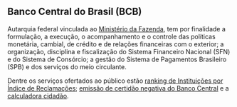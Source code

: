 Banco Central do Brasil (BCB)
---

Autarquia federal vinculada ao [Ministério da Fazenda], tem por finalidade a formulação, a execução, o acompanhamento e o controle das políticas monetária, cambial, de crédito e de relações financeiras com o exterior; a organização, disciplina e fiscalização do Sistema Financeiro Nacional (SFN) e do Sistema de Consórcio; a gestão do Sistema de Pagamentos Brasileiro (SPB) e dos serviços do meio circulante.

Dentre os serviços ofertados ao público estão [ranking de Instituições por Índice de Reclamações](/servico/ranking-das-instituicoes-financeiras-mais-reclamadas); [emissão de certidão negativa do Banco Central](/servico/emissao-de-certidao-negativa-do-banco-central) e a [calculadora cidadão](/servico/calculadora-do-cidadao).

[Ministério da Fazenda]:/orgao/ministerio-da-fazenda-mf
